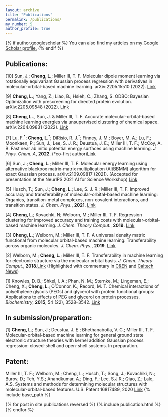 ```yaml
---
layout: archive
title: "Publications"
permalink: /publications/
my_number: 5
author_profile: true
---
```


{% if author.googlescholar %}
  You can also find my articles on <u><a href="{{https://scholar.google.com/citations?user=hy_oauIAAAAJ&hl=en}}">my Google Scholar profile</a>.</u>
{% endif %}

## Publications:

[10] Sun, J.; **Cheng, L.**; Miller III, T. F. Molecular dipole moment learning via rotationally equivariant Gaussian process regression with derivatives in molecular-orbital-based machine learning. arXiv:2205.15510 (2022). [Link](https://arxiv.org/abs/2205.15510)

[9] **Cheng, L.**; Yang, Z.; Liao, B.; Hsieh, C.; Zhang, S. ODBO: Bayesian Optimization with prescreening for directed protein evolution. arXiv:2205.09548 (2022). [Link](https://arxiv.org/abs/2205.09548)

[8] **Cheng, L.**., Sun, J. & Miller III, T. F. Accurate molecular-orbital-based machine learning energies via unsupervised clustering of chemical space. arXiv:2204.09831 (2022). [Link](https://arxiv.org/abs/2204.09831)

[7] Lu, F.<sup>\*</sup>; **Cheng, L.**<sup>\*</sup>; DiRisio, R. J.<sup>\*</sup>; Finney, J. M.; Boyer, M. A.; Lu, F.; Moonkaen, P.; Sun, J.; Lee, S. J. R.; Deustua, J. E.; Miller III, T. F.; McCoy, A. B. Fast near ab initio potential energy surfaces using machine learning. *J. Phys. Chem. A*, **2022**. (*co-first author)[Link](https://pubs.acs.org/doi/abs/10.1021/acs.jpca.2c02243)

[6] Sun, J.; **Cheng, L.**; Miller III, T. F. Molecular energy learning using alternative blackbox matrix-matrix multiplication (AltBBMM) algorithm for exact Gaussian process. arXiv:2109.09817 (2021). (Accepted for presentation at the NeurIPS 2021 AI for Science Workshop) [Link](https://openreview.net/pdf?id=lyJ9BRKUzms)

[5] Husch, T.; Sun, J.; **Cheng, L.**; Lee, S. J. R.; Miller III, T. F. Improved accuracy and transferability of molecular-orbital-based machine learning: Organics, transition-metal complexes, non-covalent interactions, and transition states. *J. Chem. Phys.*, **2021**. [Link](https://aip.scitation.org/doi/abs/10.1063/5.0032362)

[4] **Cheng, L.**; Kovachki, N; Welborn, M.; Miller III, T. F. Regression clustering for improved accuracy and training costs with molecular-orbital-based machine learning. *J. Chem. Theory Comput.*, **2019**. [Link](https://pubs.acs.org/doi/abs/10.1021/acs.jctc.9b00884)

[3] **Cheng, L.**; Welborn, M.; Miller III, T. F. A universal density matrix functional from molecular orbital-based machine learning: Transferability across organic molecules. *J. Chem. Phys.*, **2019**. [Link](https://pubs.acs.org/doi/abs/10.1021/acs.jctc.8b00636)

[2] Welborn, M.; **Cheng, L.**; Miller III, T. F. Transferability in machine learning for electronic structure via the molecular orbital basis. *J. Chem. Theory Comput.*, **2018**.[Link](https://aip.scitation.org/doi/full/10.1063/1.5088393) (Highlighted with commentary in [C&EN](https://cen.acs.org/physical-chemistry/computational-chemistry/Machine-learning-predicts-electronic-properties/96/web/2018/08) and [Caltech News](http://www.caltech.edu/news/researchers-put-ai-work-making-chemistry-predictions-83357))

[1] Knowles, D. B.; Shkel, I. A.; Phan, N. M.; Sternke, M.; Lingeman, E.; Cheng, X.; **Cheng, L.**; O’Connor, K.; Record, M. T. Chemical interactions of polyethylene glycols (PEGs) and glycerol with protein functional groups: Applications to effects of PEG and glycerol on protein processes. *Biochemistry*, **2015**, 54 (22), 3528–3542. [Link](https://pubs.acs.org/doi/10.1021/acs.biochem.5b00246)

## In submission/preparation:

[1] **Cheng, L.**; Sun, J.; Deustua, J. E.; Bhethanabotla, V. C.; Miller III, T. F. Molecular-orbital-based machine learning for general ground state electronic structure theories with kernel addition Gaussian process regression: closed-shell and open-shell systems. In preparation.

## Patent:

Miller III, T. F.; Welborn, M.; Cheng, L.; Husch, T.; Song, J.; Kovachiki, N.; Burov, D.; Teh, Y.S.; Anandkumar, A.; Ding, F.; Lee, S.J.R.; Qiao, Z.; Lale, A.S. Systems and methods for determining molecular structures with molecular-orbital-based features. U.S. Patent 16817489, 2020 [Link](https://patents.google.com/patent/US20200294630A1/en)
{% include base_path %}

{% for post in site.publications reversed %}
  {% include publication.html %}
{% endfor %}
